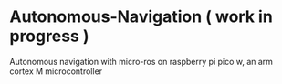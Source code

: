# Autonomous-Navigation ( work in progress )
Autonomous navigation with micro-ros on raspberry pi pico w, an arm cortex M microcontroller
